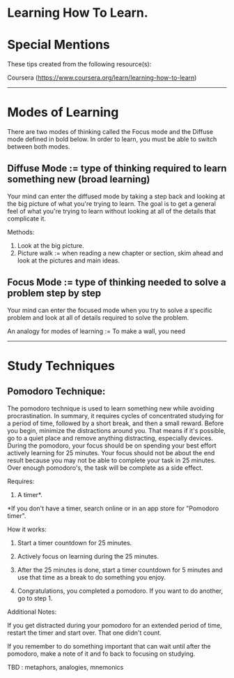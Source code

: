 # Learning How To Learn.

# Special Mentions

These tips created from the following resource(s):

Coursera (https://www.coursera.org/learn/learning-how-to-learn)

-----------------------------------------------------------------------------------------------

# Modes of Learning

There are two modes of thinking called the Focus mode and the Diffuse mode defined in bold below. 
In order to learn, you must be able to switch between both modes.

## Diffuse Mode := type of thinking required to learn something new (broad learning)

Your mind can enter the diffused mode by taking a step back and looking at the big picture of what you're trying to learn. 
The goal is to get a general feel of what you're trying to learn without looking at all of the details that complicate it.

Methods:
  1. Look at the big picture.
  2. Picture walk := when reading a new chapter or section, skim ahead and look at the pictures and main ideas. 

## Focus Mode := type of thinking needed to solve a problem step by step

Your mind can enter the focused mode when you try to solve a specific problem and look at all of details required to solve the problem.


An analogy for modes of learning := To make a wall, you need 

-----------------------------------------------------------------------------------------------

# Study Techniques

## Pomodoro Technique:

The pomodoro technique is used to learn something new while avoiding procrastination. 
In summary, it requires cycles of concentrated studying for a period of time, followed by a short break, and then a small reward. 
Before you begin, minimize the distractions around you. 
That means if it's possible, go to a quiet place and remove anything distracting, especially devices. 
During the pomodoro, your focus should be on spending your best effort actively learning for 25 minutes. 
Your focus should not be about the end result because you may not be able to complete your task in 25 minutes. 
Over enough pomodoro's, the task will be complete as a side effect.

Requires: 

1. A timer*. 

*If you don't have a timer, search online or in an app store for "Pomodoro timer".

How it works:

1. Start a timer countdown for 25 minutes.

2. Actively focus on learning during the 25 minutes.

3. After the 25 minutes is done, start a timer countdown for 5 minutes and use that time as a break to do something you enjoy.

4. Congratulations, you completed a pomodoro. If you want to do another, go to step 1.

Additional Notes:

If you get distracted during your pomodoro for an extended period of time, restart the timer and start over. That one didn't count.

If you remember to do something important that can wait until after the pomodoro, make a note of it and fo back to focusing on studying. 


TBD : metaphors, analogies, mnemonics
